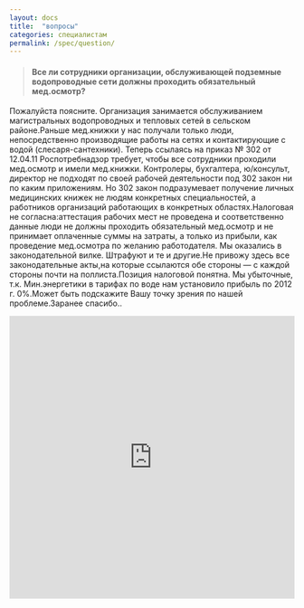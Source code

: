 ```yaml
---
layout: docs
title:  "вопросы"
categories: специалистам
permalink: /spec/question/
---
```

> #### Все ли сотрудники организации, обслуживающей подземные водопроводные сети должны проходить обязательный мед.осмотр?
Пожалуйста поясните. Организация занимается обслуживанием магистральных водопроводных и тепловых сетей в сельском районе.Раньше мед.книжки у нас получали только люди, непосредственно производящие работы на сетях и контактирующие с водой (слесаря-сантехники). Теперь ссылаясь на приказ № 302 от 12.04.11 Роспотребнадзор требует, чтобы все сотрудники проходили мед.осмотр и имели мед.книжки. Контролеры, бухгалтера, ю/консульт, директор не подходят по своей рабочей деятельности под 302 закон ни по каким приложениям. Но 302 закон подразумевает получение личных медицинских книжек не людям конкретных специальностей, а работников организаций работающих в конкретных областях.Налоговая не согласна:аттестация рабочих мест не проведена и соответственно данные люди не должны проходить обязательный мед.осмотр и не принимает оплаченные суммы на затраты, а только из прибыли, как проведение мед.осмотра по желанию работодателя. Мы оказались в законодательной вилке. Штрафуют и те и другие.Не привожу здесь все законодательные акты,на которые ссылаются обе стороны — с каждой стороны почти на поллиста.Позиция налоговой понятна. Мы убыточные, т.к. Мин.энергетики в тарифах по воде нам установило прибыль по 2012 г. 0%.Может быть подскажите Вашу точку зрения по нашей проблеме.Заранее спасибо..


<iframe style="width: 100%; height: 500px; border: 0;" frameborder="0" src="http://reformal.ru/widget/111716"></iframe>
